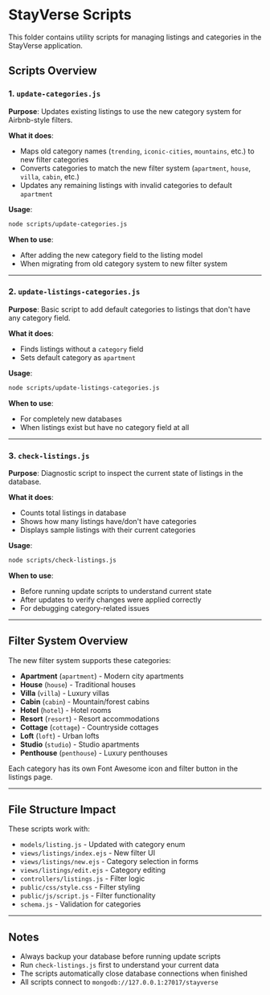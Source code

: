 # StayVerse Scripts

This folder contains utility scripts for managing listings and categories in the StayVerse application.

## Scripts Overview

### 1. `update-categories.js`
**Purpose**: Updates existing listings to use the new category system for Airbnb-style filters.

**What it does**:
- Maps old category names (`trending`, `iconic-cities`, `mountains`, etc.) to new filter categories
- Converts categories to match the new filter system (`apartment`, `house`, `villa`, `cabin`, etc.)
- Updates any remaining listings with invalid categories to default `apartment`

**Usage**:
```bash
node scripts/update-categories.js
```

**When to use**: 
- After adding the new category field to the listing model
- When migrating from old category system to new filter system

---

### 2. `update-listings-categories.js`
**Purpose**: Basic script to add default categories to listings that don't have any category field.

**What it does**:
- Finds listings without a `category` field
- Sets default category as `apartment`

**Usage**:
```bash
node scripts/update-listings-categories.js
```

**When to use**: 
- For completely new databases
- When listings exist but have no category field at all

---

### 3. `check-listings.js`
**Purpose**: Diagnostic script to inspect the current state of listings in the database.

**What it does**:
- Counts total listings in database
- Shows how many listings have/don't have categories
- Displays sample listings with their current categories

**Usage**:
```bash
node scripts/check-listings.js
```

**When to use**: 
- Before running update scripts to understand current state
- After updates to verify changes were applied correctly
- For debugging category-related issues

---

## Filter System Overview

The new filter system supports these categories:
- **Apartment** (`apartment`) - Modern city apartments
- **House** (`house`) - Traditional houses
- **Villa** (`villa`) - Luxury villas
- **Cabin** (`cabin`) - Mountain/forest cabins
- **Hotel** (`hotel`) - Hotel rooms
- **Resort** (`resort`) - Resort accommodations
- **Cottage** (`cottage`) - Countryside cottages
- **Loft** (`loft`) - Urban lofts
- **Studio** (`studio`) - Studio apartments
- **Penthouse** (`penthouse`) - Luxury penthouses

Each category has its own Font Awesome icon and filter button in the listings page.

---

## File Structure Impact

These scripts work with:
- `models/listing.js` - Updated with category enum
- `views/listings/index.ejs` - New filter UI
- `views/listings/new.ejs` - Category selection in forms
- `views/listings/edit.ejs` - Category editing
- `controllers/listings.js` - Filter logic
- `public/css/style.css` - Filter styling
- `public/js/script.js` - Filter functionality
- `schema.js` - Validation for categories

---

## Notes

- Always backup your database before running update scripts
- Run `check-listings.js` first to understand your current data
- The scripts automatically close database connections when finished
- All scripts connect to `mongodb://127.0.0.1:27017/stayverse`
